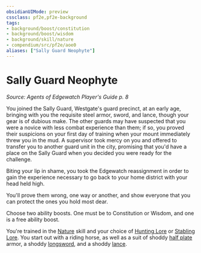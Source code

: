 ```yaml
---
obsidianUIMode: preview
cssclass: pf2e,pf2e-background
tags:
- background/boost/constitution
- background/boost/wisdom
- background/skill/nature
- compendium/src/pf2e/aoe0
aliases: ["Sally Guard Neophyte"]
---
```

# Sally Guard Neophyte
*Source: Agents of Edgewatch Player's Guide p. 8*  

You joined the Sally Guard, Westgate's guard precinct, at an early age, bringing with you the requisite steel armor, sword, and lance, though your gear is of dubious make. The other guards may have suspected that you were a novice with less combat experience than them; if so, you proved their suspicions on your first day of training when your mount immediately threw you in the mud. A supervisor took mercy on you and offered to transfer you to another guard unit in the city, promising that you'd have a place on the Sally Guard when you decided you were ready for the challenge.

Biting your lip in shame, you took the Edgewatch reassignment in order to gain the experience necessary to go back to your home district with your head held high.

You'll prove them wrong, one way or another, and show everyone that you can protect the ones you hold most dear.

Choose two ability boosts. One must be to Constitution or Wisdom, and one is a free ability boost.

You're trained in the [Nature](skills.md#Nature) skill and your choice of [Hunting Lore](skills.md#Lore) or [Stabling Lore](skills.md#Lore). You start out with a riding horse, as well as a suit of shoddy [half plate](half-plate.md) armor, a shoddy [longsword](longsword.md), and a shoddy [lance](lance.md).